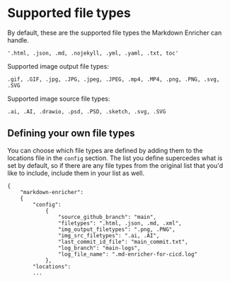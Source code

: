 <!--
# Copyright 2022, 2023 IBM Inc. All rights reserved
# SPDX-License-Identifier: Apache2.0
# Last updated: 2023-07-06
-->

# Supported file types

By default, these are the supported file types the Markdown Enricher can handle.
```
'.html, .json, .md, .nojekyll, .yml, .yaml, .txt, toc'
```


Supported image output file types:
```
.gif, .GIF, .jpg, .JPG, .jpeg, .JPEG, .mp4, .MP4, .png, .PNG, .svg, .SVG
```

Supported image source file types:
```
.ai, .AI, .drawio, .psd, .PSD, .sketch, .svg, .SVG
```




## Defining your own file types

You can choose which file types are defined by adding them to the locations file in the `config` section. The list you define supercedes what is set by default, so if there are any file types from the original list that you'd like to include, include them in your list as well.
```
{
    "markdown-enricher": 
    {   
        "config": 
            {
                "source_github_branch": "main",
                "filetypes": ".html, .json, .md, .xml",
                "img_output_filetypes": ".png, .PNG",
                "img_src_filetypes": ".ai, .AI",
                "last_commit_id_file": "main_commit.txt",
                "log_branch": "main-logs",
                "log_file_name": ".md-enricher-for-cicd.log"
            },
        "locations":
        ...
```

